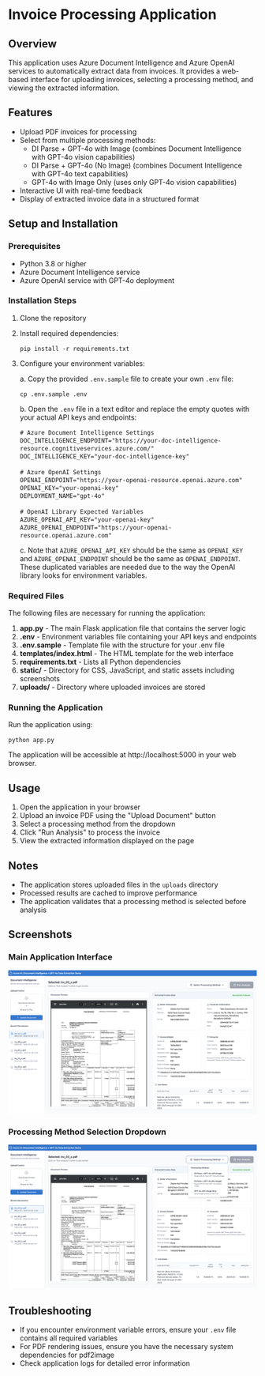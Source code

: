 # Invoice Processing Application

## Overview
This application uses Azure Document Intelligence and Azure OpenAI services to automatically extract data from invoices. It provides a web-based interface for uploading invoices, selecting a processing method, and viewing the extracted information.

## Features
- Upload PDF invoices for processing
- Select from multiple processing methods:
  - DI Parse + GPT-4o with Image (combines Document Intelligence with GPT-4o vision capabilities)
  - DI Parse + GPT-4o (No Image) (combines Document Intelligence with GPT-4o text capabilities)
  - GPT-4o with Image Only (uses only GPT-4o vision capabilities)
- Interactive UI with real-time feedback
- Display of extracted invoice data in a structured format

## Setup and Installation

### Prerequisites
- Python 3.8 or higher
- Azure Document Intelligence service
- Azure OpenAI service with GPT-4o deployment

### Installation Steps
1. Clone the repository
2. Install required dependencies:
   ```
   pip install -r requirements.txt
   ```
3. Configure your environment variables:
   
   a. Copy the provided `.env.sample` file to create your own `.env` file:
   ```
   cp .env.sample .env
   ```
   
   b. Open the `.env` file in a text editor and replace the empty quotes with your actual API keys and endpoints:
   ```
   # Azure Document Intelligence Settings
   DOC_INTELLIGENCE_ENDPOINT="https://your-doc-intelligence-resource.cognitiveservices.azure.com/"
   DOC_INTELLIGENCE_KEY="your-doc-intelligence-key"
   
   # Azure OpenAI Settings
   OPENAI_ENDPOINT="https://your-openai-resource.openai.azure.com"
   OPENAI_KEY="your-openai-key"
   DEPLOYMENT_NAME="gpt-4o"
   
   # OpenAI Library Expected Variables
   AZURE_OPENAI_API_KEY="your-openai-key"
   AZURE_OPENAI_ENDPOINT="https://your-openai-resource.openai.azure.com"
   ```
   
   c. Note that `AZURE_OPENAI_API_KEY` should be the same as `OPENAI_KEY` and `AZURE_OPENAI_ENDPOINT` should be the same as `OPENAI_ENDPOINT`. These duplicated variables are needed due to the way the OpenAI library looks for environment variables.

### Required Files
The following files are necessary for running the application:

1. **app.py** - The main Flask application file that contains the server logic
2. **.env** - Environment variables file containing your API keys and endpoints
3. **.env.sample** - Template file with the structure for your .env file
4. **templates/index.html** - The HTML template for the web interface
5. **requirements.txt** - Lists all Python dependencies
6. **static/** - Directory for CSS, JavaScript, and static assets including screenshots
7. **uploads/** - Directory where uploaded invoices are stored

### Running the Application
Run the application using:
```
python app.py
```
The application will be accessible at http://localhost:5000 in your web browser.

## Usage
1. Open the application in your browser
2. Upload an invoice PDF using the "Upload Document" button
3. Select a processing method from the dropdown
4. Click "Run Analysis" to process the invoice
5. View the extracted information displayed on the page

## Notes
- The application stores uploaded files in the `uploads` directory
- Processed results are cached to improve performance
- The application validates that a processing method is selected before analysis

## Screenshots

### Main Application Interface
![Main Application Interface](static/screens/1.png)

### Processing Method Selection Dropdown
![Processing Method Selection](static/screens/2.png)

## Troubleshooting
- If you encounter environment variable errors, ensure your `.env` file contains all required variables
- For PDF rendering issues, ensure you have the necessary system dependencies for pdf2image
- Check application logs for detailed error information
